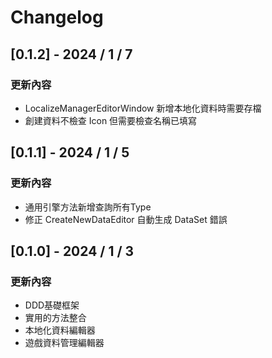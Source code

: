# Changelog

## [0.1.2] - 2024 / 1 / 7
### 更新內容
* LocalizeManagerEditorWindow 新增本地化資料時需要存檔
* 創建資料不檢查 Icon 但需要檢查名稱已填寫

## [0.1.1] - 2024 / 1 / 5
### 更新內容
* 通用引擎方法新增查詢所有Type
* 修正 CreateNewDataEditor 自動生成 DataSet 錯誤

## [0.1.0] - 2024 / 1 / 3
### 更新內容
* DDD基礎框架
* 實用的方法整合
* 本地化資料編輯器
* 遊戲資料管理編輯器